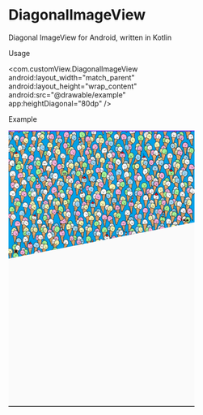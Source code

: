 # DiagonalImageView
Diagonal ImageView for Android, written in Kotlin

Usage

<com.customView.DiagonalImageView<br/>
        android:layout_width="match_parent" <br/>
       android:layout_height="wrap_content" <br/>
        android:src="@drawable/example" <br/>
        app:heightDiagonal="80dp" />
      
Example

![](images/example.png)
